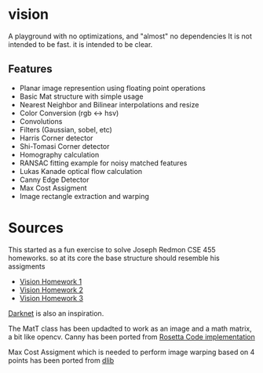 # vision
A playground with no optimizations, and "almost" no dependencies
It is not intended to be fast. it is intended to be clear.

## Features
- Planar image represention using floating point operations
- Basic Mat structure with simple usage
- Nearest Neighbor and Bilinear interpolations and resize
- Color Conversion (rgb <-> hsv)
- Convolutions
- Filters (Gaussian, sobel, etc)
- Harris Corner detector
- Shi-Tomasi Corner detector
- Homography calculation
- RANSAC fitting example for noisy matched features
- Lukas Kanade optical flow calculation
- Canny Edge Detector
- Max Cost Assigment
- Image rectangle extraction and warping

# Sources
This started as a fun exercise to solve Joseph Redmon CSE 455 homeworks. so at its core the base structure should resemble his assigments
- [Vision Homework 1](https://github.com/pjreddie/vision-hw0)
- [Vision Homework 2](https://github.com/pjreddie/vision-hw1)  
- [Vision Homework 3](https://github.com/pjreddie/vision-hw2)

[Darknet](https://github.com/pjreddie/darknet) is also an inspiration.

The MatT class has been updadted to work as an image and a math matrix, a bit like opencv.
Canny has been ported from [Rosetta Code implementation](https://rosettacode.org/wiki/Canny_edge_detector)

Max Cost Assigment which is needed to perform image warping based on 4 points has been ported from [dlib](http://dlib.net/dlib/optimization/max_cost_assignment.h.html)
